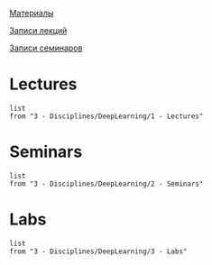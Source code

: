 [Материалы](https://github.com/hse-ds/iad-deep-learning)

[Записи лекций](https://disk.yandex.ru/d/-jC_F9vSqpc3kQ)

[Записи семинаров](https://disk.yandex.ru/d/xlYoea4H1qNj1A)
# Lectures
```dataview
list
from "3 - Disciplines/DeepLearning/1 - Lectures"
```
# Seminars
```dataview
list
from "3 - Disciplines/DeepLearning/2 - Seminars"
```
# Labs
```dataview
list
from "3 - Disciplines/DeepLearning/3 - Labs"
```
